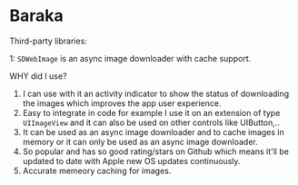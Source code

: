 # Baraka

Third-party libraries:

1: `SDWebImage` is an async image downloader with cache support. 

WHY did I use? 
1. I can use with it an activity indicator to show the status of downloading the images which improves the app user experience.
2. Easy to integrate in code for example I use it on an extension of type `UIImageView` and it can also be used on other controls like UIButton,..
3. It can be used as an async image downloader and to cache images in memory or it can only be used as an async image downloader. 
4. So popular and has so good rating/stars on Github which means it'll be updated to date with Apple new OS updates continuously.
3. Accurate memeory caching for images.


